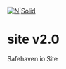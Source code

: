 [![N|Solid](https://safehaven.io/img/logo_color.png)](https://safehaven.io/)

# site v2.0
Safehaven.io Site
